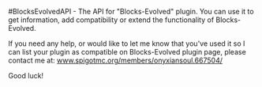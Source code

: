 #BlocksEvolvedAPI - The API for "Blocks-Evolved" plugin. 
You can use it to get information,  add compatibility or extend the functionality of Blocks-Evolved. 

If you need any help, or would like to let me know that you've used it so I can list your plugin as compatible on Blocks-Evolved plugin page, please contact me at:
www.spigotmc.org/members/onyxiansoul.667504/

Good luck!